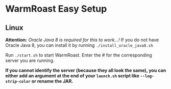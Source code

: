 # WarmRoast Easy Setup

## Linux
**Attention:** *Oracle Java 8 is required for this to work...!*
If you do not have Oracle Java 8, you can install it by running `./install_oracle_java8.sh`

Run `./start.sh` to start WarmRoast. Enter the # for the corresponding server you are running.

**If you cannot identify the server (because they all look the same), you can either add an argument at the end of your `launch.sh` script like `--log-strip-color` or rename the JAR.**

